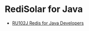 # RediSolar for Java

- [RU102J Redis for Java Developers](https://university.redis.com/courses/ru102j/)
